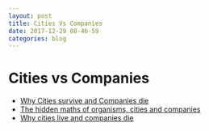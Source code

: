 ```yaml
---
layout: post
title: Cities Vs Companies
date: 2017-12-29 08-46-59
categories: blog
---
```


# Cities vs Companies

- [Why Cities survive and Companies die](http://awealthofcommonsense.com/2017/09/why-cities-survive-companies-die/)
- [The hidden maths of organisms, cities and companies](https://www.economist.com/news/books-and-arts/21721895-non-linear-scaling-explains-everything-productivity-cities-safe-dosage)
- [Why cities live and companies die](https://qvartz.com/buzz/perspective/cities-live-companies-die/)
